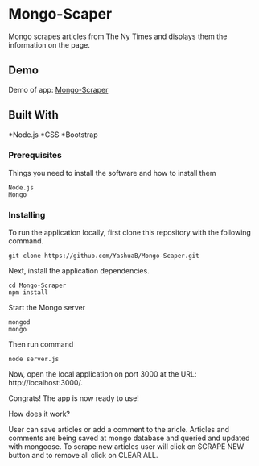 
# Mongo-Scaper
Mongo scrapes articles from The Ny Times and displays them the information on the page. 

## Demo

Demo of app: [Mongo-Scraper](https://immense-dawn-88488.herokuapp.com/)

## Built With
*Node.js
*CSS
*Bootstrap
### Prerequisites
Things you need to install the software and how to install them

```
Node.js
Mongo
```
### Installing
To run the application locally, first clone this repository with the following command.
```
git clone https://github.com/YashuaB/Mongo-Scaper.git
```
Next, install the application dependencies.

```
cd Mongo-Scraper
npm install
```

Start the Mongo server 
```
mongod
mongo
```
Then run command
```
node server.js
```
Now, open the local application on port 3000 at the URL: http://localhost:3000/.

Congrats! The app is now ready to use!

How does it work?

User can save articles or add a comment to the aricle. Articles and comments are being saved at mongo database and queried and updated with mongoose. To scrape new articles user will click on SCRAPE NEW button and to remove all click on CLEAR ALL.
